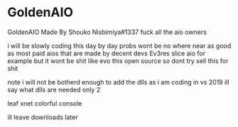 # GoldenAIO
GoldenAIO Made By Shouko Nisbimiya#1337 fuck all the aio owners

i will be slowly coding this day by day probs wont be no where near as good as most paid aios that are made by decent devs Ev3res slice aio for example but it wont be shit like evo this open source so dont try sell this for shit

note i will not be botherd enough to add the dlls as i am coding in vs 2019 ill say what dlls are needed only 2 

leaf xnet
colorful console

ill leave downloads later
